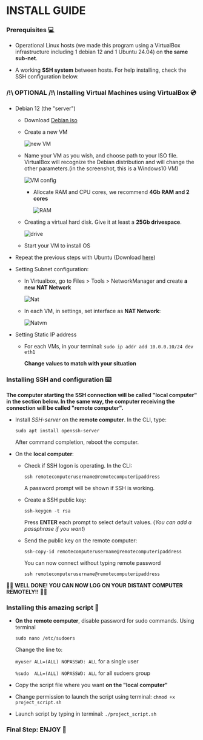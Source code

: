 # INSTALL GUIDE

### Prerequisites 💻

- Operational Linux hosts (we made this program using a VirtualBox infrastructure including 1 debian 12 and 1 Ubuntu 24.04) on **the same sub-net**.

- A working **SSH system** between hosts. For help installing, check the SSH configuration below.

### /!\ OPTIONAL /!\ Installing Virtual Machines using VirtualBox 💿

- Debian 12 (the "server")
    - Download [Debian iso](www.debian.org)
    - Create a new VM 

        ![new VM](https://neptunet.fr/wp-content/uploads/2020/06/vbox01-2.png)

    - Name your VM as you wish, and choose path to your ISO file. VirtualBox will recognize the Debian distribution and will change the other parameters.(in the screenshot, this is a Windows10 VM)

        ![VM config](https://neptunet.fr/wp-content/uploads/2020/06/vbox03.png)

      - Allocate RAM and CPU cores, we recommend **4Gb RAM and 2 cores**

        ![RAM](https://neptunet.fr/wp-content/uploads/2020/06/vbox04.png)

    - Creating a virtual hard disk. Give it at least a **25Gb drivespace**.

        ![drive](https://neptunet.fr/wp-content/uploads/2020/06/vbox05.png)

    - Start your VM to install OS

- Repeat the previous steps with Ubuntu (Download [here](www.ubuntu.com))

- Setting Subnet configuration:
    - In Virtualbox, go to Files > Tools > NetworkManager and create **a new NAT Network**

        ![Nat](https://storage.googleapis.com/quest_editor_uploads/lej3BoBrAGdjHUYsdk5UuuhXyfnZ4iMI.png)
        
    - In each VM, in settings, set interface as **NAT Network**:

        ![Natvm](https://storage.googleapis.com/quest_editor_uploads/4wmuvgnb6GgLEloUL7NiwaG6cwlku2T2.png)

- Setting Static IP address
    - For each VMs, in your terminal:
        ````sudo ip addr add 10.0.0.10/24 dev eth1````

        **Change values to match with your situation**

### Installing SSH and configuration ⌨️

**The computer starting the SSH connection will be called "local computer" in the section below. In the same way, the computer receiving the connection will be called "remote computer".**

- Install _SSH-server_ on the **remote computer**.
In the CLI, type:

    ````sudo apt install openssh-server````

    After command completion, reboot the computer.

- On the **local computer**:
    - Check if SSH logon is operating. In the CLI:

        ````ssh remotecomputerusername@remotecomputeripaddress````

        A password prompt will be shown if SSH is working.

    - Create a SSH public key:

        ````ssh-keygen -t rsa````

        Press **ENTER** each prompt to select default values. (_You can add a passphrase if you want_)
    - Send the public key on the remote computer:

        ````ssh-copy-id remotecomputerusername@remotecomputeripaddress````

        You can now connect without typing remote password

        ````ssh remotecomputerusername@remotecomputeripaddress````

🎉🎉 **WELL DONE! YOU CAN NOW LOG ON YOUR DISTANT COMPUTER REMOTELY!!** 🎉🎉

### Installing this amazing script 🥸

- **On the remote computer**, disable password for sudo commands. Using terminal

    ````sudo nano /etc/sudoers````

    Change the line to:

    ````myuser ALL=(ALL) NOPASSWD: ALL````
for a single user

    ````%sudo  ALL=(ALL) NOPASSWD: ALL````
for all sudoers group

- Copy the script file where you want **on the "local computer"**

- Change permission to launch the script using terminal:
````chmod +x project_script.sh````

- Launch script by typing in terminal:
````./project_script.sh````




### Final Step: ENJOY 🤖
